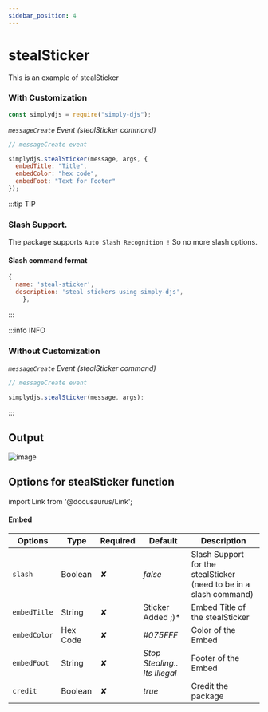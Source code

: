 ```yaml
---
sidebar_position: 4
---
```


# stealSticker

This is an example of stealSticker

### With Customization

```js
const simplydjs = require("simply-djs");
```

_`messageCreate` Event (stealSticker command)_

```js
// messageCreate event

simplydjs.stealSticker(message, args, {
  embedTitle: "Title",
  embedColor: "hex code",
  embedFoot: "Text for Footer"
});
```

:::tip TIP

### Slash Support.

The package supports `Auto Slash Recognition !` So no more slash options.

#### Slash command format

```js
{
  name: 'steal-sticker',
  description: 'steal stickers using simply-djs',
    },
```

:::

:::info INFO

### Without Customization

_`messageCreate` Event (stealSticker command)_

```js
// messageCreate event

simplydjs.stealSticker(message, args);
```

:::

## Output

![image](https://user-images.githubusercontent.com/71836991/131488704-e44d6470-f524-4e74-9e56-62e2342fb1b1.png)

## Options for stealSticker function

import Link from '@docusaurus/Link';

#### Embed

<div style={{textAlign: 'center'}}>

| Options      | Type                                                                                                               | Required | Default                       | Description                     |
| ------------ | ------------------------------------------------------------------------------------------------------------------ | -------- | ----------------------------- | ------------------------------- |
| `slash`      | <Link to="https://developer.mozilla.org/en-US/docs/Web/JavaScript/Reference/Global_Objects/Boolean">Boolean</Link>  | ✘        | _false_            | Slash Support for the stealSticker (need to be in a slash command) |
| `embedTitle` | <Link to="https://developer.mozilla.org/en-US/docs/Web/JavaScript/Reference/Global_Objects/String">String</Link>   | ✘        | Sticker Added ;)\*            | Embed Title of the stealSticker |
| `embedColor` | <Link to="https://developer.mozilla.org/en-US/docs/Web/JavaScript/Reference/Global_Objects/String">Hex Code</Link> | ✘        | _#075FFF_                     | Color of the Embed              |
| `embedFoot`  | <Link to="https://developer.mozilla.org/en-US/docs/Web/JavaScript/Reference/Global_Objects/String">String</Link>   | ✘        | _Stop Stealing.. Its Illegal_ | Footer of the Embed             |
| `credit`     | <Link to="https://developer.mozilla.org/en-US/docs/Web/JavaScript/Reference/Global_Objects/Boolean">Boolean</Link> | ✘        | _true_                        | Credit the package              |

</div>

